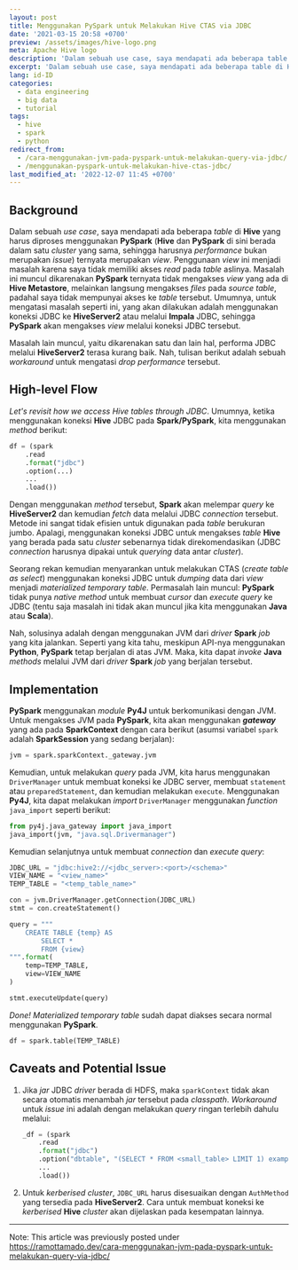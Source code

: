 ```yaml
---
layout: post
title: Menggunakan PySpark untuk Melakukan Hive CTAS via JDBC
date: '2021-03-15 20:58 +0700'
preview: /assets/images/hive-logo.png
meta: Apache Hive logo
description: 'Dalam sebuah use case, saya mendapati ada beberapa table di Hive yang harus diproses menggunakan PySpark ternyata merupakan view.'
excerpt: 'Dalam sebuah use case, saya mendapati ada beberapa table di Hive yang harus diproses menggunakan PySpark ternyata merupakan view.'
lang: id-ID
categories:
  - data engineering
  - big data
  - tutorial
tags:
  - hive
  - spark
  - python
redirect_from:
  - /cara-menggunakan-jvm-pada-pyspark-untuk-melakukan-query-via-jdbc/
  - /menggunakan-pyspark-untuk-melakukan-hive-ctas-jdbc/
last_modified_at: '2022-12-07 11:45 +0700'
---
```


## Background

Dalam sebuah _use case_, saya mendapati ada beberapa _table_ di **Hive** yang harus diproses menggunakan **PySpark**
(**Hive** dan **PySpark** di sini berada dalam satu _cluster_ yang sama, sehingga harusnya _performance_ bukan merupakan
_issue_) ternyata merupakan _view_. Penggunaan _view_ ini menjadi masalah karena saya tidak memiliki akses _read_ pada
_table_ aslinya. Masalah ini muncul dikarenakan **PySpark** ternyata tidak mengakses _view_ yang ada di
**Hive Metastore**, melainkan langsung mengakses _files_ pada _source table_, padahal saya tidak mempunyai akses ke
_table_ tersebut. Umumnya, untuk mengatasi masalah seperti ini, yang akan dilakukan adalah menggunakan koneksi JDBC ke
**HiveServer2** atau melalui **Impala** JDBC, sehingga **PySpark** akan mengakses _view_ melalui koneksi JDBC tersebut.

Masalah lain muncul, yaitu dikarenakan satu dan lain hal, performa JDBC melalui **HiveServer2** terasa kurang baik. Nah,
tulisan berikut adalah sebuah _workaround_ untuk mengatasi _drop performance_ tersebut.

## High-level Flow

_Let's revisit how we access Hive tables through JDBC_. Umumnya, ketika menggunakan koneksi **Hive** JDBC pada
**Spark/PySpark**, kita menggunakan _method_ berikut:

```python
df = (spark
    .read
    .format("jdbc")
    .option(...)
    ...
    .load())
```

Dengan menggunakan _method_ tersebut, **Spark** akan melempar _query_ ke **HiveServer2** dan kemudian _fetch_ data
melalui JDBC _connection_ tersebut. Metode ini sangat tidak efisien untuk digunakan pada _table_ berukuran jumbo.
Apalagi, menggunakan koneksi JDBC untuk mengakses _table_ **Hive** yang berada pada satu _cluster_ sebenarnya tidak
direkomendasikan (JDBC _connection_ harusnya dipakai untuk _querying_ data antar _cluster_).

Seorang rekan kemudian menyarankan untuk melakukan CTAS (_create table as select_) menggunakan koneksi JDBC untuk
_dumping_ data dari _view_ menjadi _materialized temporary table_. Permasalah lain muncul: **PySpark** tidak punya
_native method_ untuk membuat _cursor_ dan _execute query_ ke JDBC (tentu saja masalah ini tidak akan muncul jika kita
menggunakan **Java** atau **Scala**).

Nah, solusinya adalah dengan menggunakan JVM dari _driver_ **Spark** _job_ yang kita jalankan. Seperti yang kita tahu,
meskipun API-nya menggunakan **Python**, **PySpark** tetap berjalan di atas JVM. Maka, kita dapat _invoke_ **Java**
_methods_ melalui JVM dari _driver_ **Spark** _job_ yang berjalan tersebut.

## Implementation

**PySpark** menggunakan _module_ **Py4J** untuk berkomunikasi dengan JVM. Untuk mengakses JVM pada **PySpark**, kita
akan menggunakan _**gateway**_ yang ada pada **SparkContext** dengan cara berikut (asumsi variabel `spark` adalah
**SparkSession** yang sedang berjalan):

```python
jvm = spark.sparkContext._gateway.jvm
```

Kemudian, untuk melakukan _query_ pada JVM, kita harus menggunakan `DriverManager` untuk membuat koneksi ke JDBC server,
membuat `statement` atau `preparedStatement`, dan kemudian melakukan `execute`. Menggunakan **Py4J**, kita dapat
melakukan _import_ `DriverManager` menggunakan _function_ `java_import` seperti berikut:

```python
from py4j.java_gateway import java_import
java_import(jvm, "java.sql.Drivermanager")
```

Kemudian selanjutnya untuk membuat _connection_ dan _execute query_:

```python
JDBC_URL = "jdbc:hive2://<jdbc_server>:<port>/<schema>"
VIEW_NAME = "<view_name>"
TEMP_TABLE = "<temp_table_name>"

con = jvm.DriverManager.getConnection(JDBC_URL)
stmt = con.createStatement()

query = """
    CREATE TABLE {temp} AS
        SELECT *
        FROM {view}
""".format(
    temp=TEMP_TABLE,
    view=VIEW_NAME
)

stmt.executeUpdate(query)
```

_Done!_ _Materialized temporary table_ sudah dapat diakses secara normal menggunakan **PySpark**.

```python
df = spark.table(TEMP_TABLE)
```

## Caveats and Potential Issue

1. Jika _jar_ JDBC _driver_ berada di HDFS, maka `sparkContext` tidak akan secara otomatis menambah _jar_ tersebut pada
   _classpath_. _Workaround_ untuk _issue_ ini adalah dengan melakukan _query_ ringan terlebih dahulu melalui:

   ```python
   _df = (spark
       .read
       .format("jdbc")
       .option("dbtable", "(SELECT * FROM <small_table> LIMIT 1) example")
       ...
       .load())
   ```

2. Untuk _kerberised cluster_, `JDBC_URL` harus disesuaikan dengan `AuthMethod` yang tersedia pada **HiveServer2**.
   Cara untuk membuat koneksi ke _kerberised_ **Hive** _cluster_ akan dijelaskan pada kesempatan lainnya.

---

Note: This article was previously posted under https://ramottamado.dev/cara-menggunakan-jvm-pada-pyspark-untuk-melakukan-query-via-jdbc/